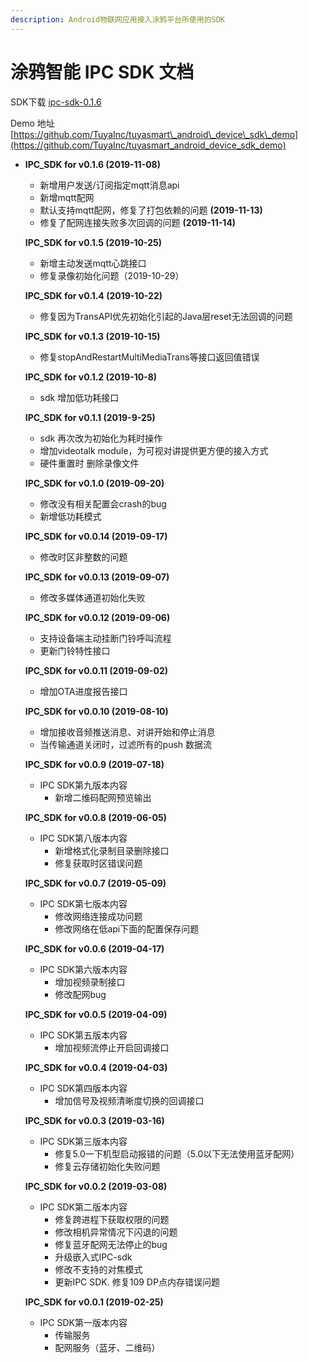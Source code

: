 ```yaml
---
description: Android物联网应用接入涂鸦平台所使用的SDK
---
```


# 涂鸦智能 IPC SDK 文档

SDK下载 [ipc-sdk-0.1.6](assets/ipc-sdk-0.1.6.aar.zip)

Demo 地址 [https://github.com/TuyaInc/tuyasmart\_android\_device\_sdk\_demo](https://github.com/TuyaInc/tuyasmart_android_device_sdk_demo)


* **IPC\_SDK for v0.1.6 \(2019-11-08\)**

  * 新增用户发送/订阅指定mqtt消息api
  * 新增mqtt配网
  * 默认支持mqtt配网，修复了打包依赖的问题 **\(2019-11-13\)**
  * 修复了配网连接失败多次回调的问题 **\(2019-11-14\)**

  **IPC\_SDK for v0.1.5 \(2019-10-25\)**

  * 新增主动发送mqtt心跳接口
  * 修复录像初始化问题（2019-10-29）

  **IPC\_SDK for v0.1.4 \(2019-10-22\)**

  * 修复因为TransAPI优先初始化引起的Java层reset无法回调的问题

  **IPC\_SDK for v0.1.3 \(2019-10-15\)**

  * 修复stopAndRestartMultiMediaTrans等接口返回值错误

  **IPC\_SDK for v0.1.2 \(2019-10-8\)**

  * sdk 增加低功耗接口

  **IPC\_SDK for v0.1.1 \(2019-9-25\)**

  * sdk 再次改为初始化为耗时操作
  * 增加videotalk module，为可视对讲提供更方便的接入方式
  * 硬件重置时 删除录像文件

  **IPC\_SDK for v0.1.0 \(2019-09-20\)**

  * 修改没有相关配置会crash的bug
  * 新增低功耗模式

  **IPC\_SDK for v0.0.14 \(2019-09-17\)**

  * 修改时区非整数的问题

  **IPC\_SDK for v0.0.13 \(2019-09-07\)**

  * 修改多媒体通道初始化失败

  **IPC\_SDK for v0.0.12 \(2019-09-06\)**

  * 支持设备端主动挂断门铃呼叫流程
  * 更新门铃特性接口

  **IPC\_SDK for v0.0.11 \(2019-09-02\)**

  * 增加OTA进度报告接口

  **IPC\_SDK for v0.0.10 \(2019-08-10\)**

  * 增加接收音频推送消息、对讲开始和停止消息
  * 当传输通道关闭时，过滤所有的push 数据流

  **IPC\_SDK for v0.0.9 \(2019-07-18\)**

  * IPC SDK第九版本内容
    * 新增二维码配网预览输出

  **IPC\_SDK for v0.0.8 \(2019-06-05\)**

  * IPC SDK第八版本内容
    * 新增格式化录制目录删除接口
    * 修复获取时区错误问题

  **IPC\_SDK for v0.0.7 \(2019-05-09\)**

  * IPC SDK第七版本内容
    * 修改网络连接成功问题
    * 修改网络在低api下面的配置保存问题

  **IPC\_SDK for v0.0.6 \(2019-04-17\)**

  * IPC SDK第六版本内容
    * 增加视频录制接口
    * 修改配网bug

  **IPC\_SDK for v0.0.5 \(2019-04-09\)**

  * IPC SDK第五版本内容
    * 增加视频流停止开启回调接口

  **IPC\_SDK for v0.0.4 \(2019-04-03\)**

  * IPC SDK第四版本内容
    * 增加信号及视频清晰度切换的回调接口

  **IPC\_SDK for v0.0.3 \(2019-03-16\)**

  * IPC SDK第三版本内容
    * 修复5.0一下机型启动报错的问题（5.0以下无法使用蓝牙配网）
    * 修复云存储初始化失败问题

  **IPC\_SDK for v0.0.2 \(2019-03-08\)**

  * IPC SDK第二版本内容
    * 修复跨进程下获取权限的问题
    * 修改相机异常情况下闪退的问题
    * 修复蓝牙配网无法停止的bug
    * 升级嵌入式IPC-sdk
    * 修改不支持的对焦模式
    * 更新IPC SDK. 修复109 DP点内存错误问题

  **IPC\_SDK for v0.0.1 \(2019-02-25\)**

  * IPC SDK第一版本内容
    * 传输服务
    * 配网服务（蓝牙、二维码）

